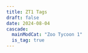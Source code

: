 ```yaml
---
title: ZT1 Tags
draft: false
date: 2024-08-04
cascade:
  mainModCat: "Zoo Tycoon 1"
  is_tag: true
---
```

